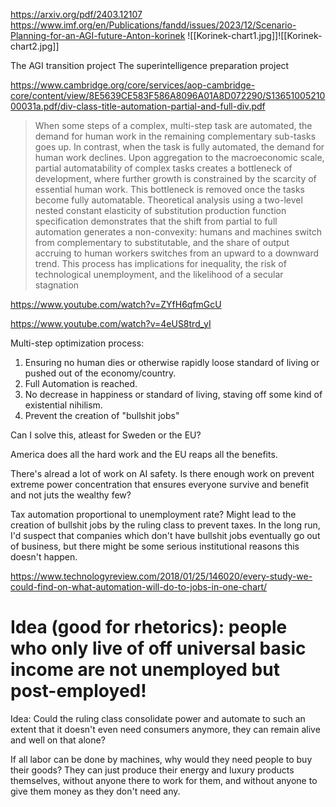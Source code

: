 https://arxiv.org/pdf/2403.12107
https://www.imf.org/en/Publications/fandd/issues/2023/12/Scenario-Planning-for-an-AGI-future-Anton-korinek
![[Korinek-chart1.jpg]]![[Korinek-chart2.jpg]]


The AGI transition project
The superintelligence preparation project



https://www.cambridge.org/core/services/aop-cambridge-core/content/view/8E5639CE583F586A8096A01A8D072290/S1365100521000031a.pdf/div-class-title-automation-partial-and-full-div.pdf
> When some steps of a complex, multi-step task are automated, the demand for human
work in the remaining complementary sub-tasks goes up. In contrast, when the task is
fully automated, the demand for human work declines. Upon aggregation to the
macroeconomic scale, partial automatability of complex tasks creates a bottleneck of
development, where further growth is constrained by the scarcity of essential human
work. This bottleneck is removed once the tasks become fully automatable. Theoretical
analysis using a two-level nested constant elasticity of substitution production function
specification demonstrates that the shift from partial to full automation generates a
non-convexity: humans and machines switch from complementary to substitutable, and
the share of output accruing to human workers switches from an upward to a downward
trend. This process has implications for inequality, the risk of technological
unemployment, and the likelihood of a secular stagnation


https://www.youtube.com/watch?v=ZYfH6qfmGcU


https://www.youtube.com/watch?v=4eUS8trd_yI

Multi-step optimization process:

1. Ensuring no human dies or otherwise rapidly loose standard of living or pushed out of the economy/country.
2. Full Automation is reached.
3. No decrease in happiness or standard of living, staving off some kind of existential nihilism.
4. Prevent the creation of "bullshit jobs"


Can I solve this, atleast for Sweden or the EU?

America does all the hard work and the EU reaps all the benefits.

There's alread a lot of work on AI safety. Is there enough work on prevent extreme power concentration that ensures everyone survive and benefit and not juts the wealthy few?

Tax automation proportional to unemployment rate? Might lead to the creation of bullshit jobs by the ruling class to prevent taxes. In the long run, I'd suspect that companies which don't have bullshit jobs eventually go out of business, but there might be some serious institutional reasons this doesn't happen. 


https://www.technologyreview.com/2018/01/25/146020/every-study-we-could-find-on-what-automation-will-do-to-jobs-in-one-chart/



# Idea (good for rhetorics): people who only live of off universal basic income are not unemployed but post-employed!



Idea: Could the ruling class consolidate power and automate to such an extent that it doesn't even need consumers anymore, they can remain alive and well on that alone?

If all labor can be done by machines, why would they need people to buy their goods? They can just produce their energy and luxury products themselves, without anyone there to work for them, and without anyone to give them money as they don't need any.